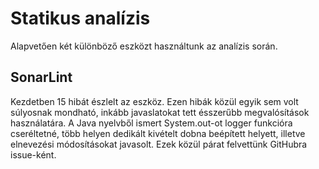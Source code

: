 # Statikus analízis

Alapvetően két különböző eszközt használtunk az analízis során.

## SonarLint

Kezdetben 15 hibát észlelt az eszköz. Ezen hibák közül egyik sem volt súlyosnak mondható, inkább javaslatokat tett ésszerűbb megvalósítások használatára. A Java nyelvből ismert System.out-ot logger funkcióra cseréltetné, több helyen dedikált kivételt dobna beépített helyett, illetve elnevezési módosításokat javasolt. Ezek közül párat felvettünk GitHubra issue-ként.
